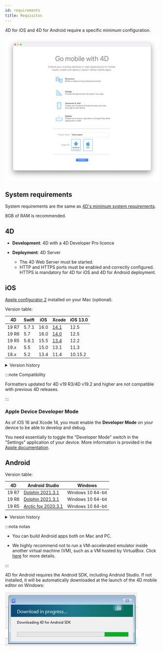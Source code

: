 ```yaml
---
id: requirements
title: Requisitos
---
```


4D for iOS and 4D for Android require a specific minimum configuration.

![Welcome page](img/welcome-page.png)


## System requirements

System requirements are the same as [4D's minimum system requirements](https://us.4d.com/product-download/Feature-Release).

8GB of RAM is recommended.



## 4D

- **Development**: 4D with a 4D Developer Pro licence

- **Deployment**: 4D Server
    - The 4D Web Server must be started.
    - HTTP and HTTPS ports must be enabled and correctly configured. HTTPS is mandatory for 4D for iOS and 4D for Android deployment.


## iOS

[Apple configurator 2](https://itunes.apple.com/us/app/apple-configurator-2/id1037126344) installed on your Mac (optional).

Version table:

| 4D    | Swift | iOS  | Xcode                                                                                                         | iOS 13.0 |
| ----- | ----- | ---- | ------------------------------------------------------------------------------------------------------------- | -------- |
| 19 R7 | 5.7.1 | 16.0 | [14.1](https://developer.apple.com/services-account/download?path=/Developer_Tools/Xcode_14.1/Xcode_14.1.xip) | 12.5     |
| 19 R6 | 5.7   | 16.0 | [14.0](https://developer.apple.com/services-account/download?path=/Developer_Tools/Xcode_14/Xcode_14.xip)     | 12.5     |
| 19 R5 | 5.6.1 | 15.5 | [13.4](https://developer.apple.com/services-account/download?path=/Developer_Tools/Xcode_13.4/Xcode_13.4.xip) | 12.2     |
| 19.x  | 5.5   | 15.0 | 13.1                                                                                                          | 11.3     |
| 18.x  | 5.2   | 13.4 | 11.4                                                                                                          | 10.15.2  |

<details><summary>Version history</summary>

| 4D           | Swift | iOS  | Xcode  | iOS 13.0 |
| ------------ | ----- | ---- | ------ | -------- |
| 19 R4        | 5.6   | 15.4 | 13.3   | 12.2     |
| 19 R3        | 5.5.2 | 15.2 | 13.2.1 | 11.3     |
| 19 R2        | 5.5   | 15.0 | 13.1   | 11.3     |
| 19           | 5.5   | 15.0 | 13.1   | 11.3     |
| 18 R6        | 5.3.2 | 14.4 | 12.4   | 10.15.4  |
| 18 R5 & 18.3 | 5.3   | 14.2 | 12.2   | 10.15.4  |
| 18 R4        | 5.3   | 14.0 | 12.0   | 10.15.4  |
| 18 R3        | 5.2.4 | 13.5 | 11.5   | 10.15.2  |
| 18.2         | 5.2   | 13.4 | 11.4   | 10.15.2  |
| 18.1         | 5.1.3 | 13.3 | 11.3.1 | 10.14.4  |
| 18 R2        | 5.1.3 | 13.3 | 11.3.1 | 10.14.4  |
| 18           | 5.1   | 13.2 | 11.2   | 10.14.4  |
| 17 R6        | 5.0   | 12.2 | 10.2.1 | 10.14.4  |
| 17 R5        | 4.2.1 | 12.2 | 10.2   | 10.14.3  |
| 17 R4        | 4.2.1 | 12   | 10.1   | 10.13.6  |
| 17 R3        | 4.2   | 12   | 10.0   | 10.13.6  |
| 17 R2        | 4.1.2 | 11.4 | 9.4    | 10.13.2  |
| 17 R2        | 4.1   | 11.3 | 9.3.1  | 10.13.2  |
</details>

:::note Compatibility

Formatters updated for 4D v19 R3/4D v19.2 and higher are not compatible with previous 4D releases.

:::

### Apple Device Developer Mode

As of iOS 16 and Xcode 14, you must enable the **Developer Mode** on your device to be able to develop and debug.

You need essentially to toggle the "Developer Mode" switch in the "Settings" application of your device. More information is provided in the [Apple documentation](https://developer.apple.com/documentation/xcode/enabling-developer-mode-on-a-device).


## Android

Version table:

| 4D    | Android Studio                                                      | Windows           |
| ----- | ------------------------------------------------------------------- | ----------------- |
| 19 R7 | [Dolphin 2021.3.1](https://developer.android.com/studio/archive)    | Windows 10 64-bit |
| 19 R6 | [Dolphin 2021.3.1](https://developer.android.com/studio/archive)    | Windows 10 64-bit |
| 19 R5 | [Arctic fox 2020.3.1](https://developer.android.com/studio/archive) | Windows 10 64-bit |


<details><summary>Version history</summary>

| 4D    | Android Studio      | Windows           |
| ----- | ------------------- | ----------------- |
| 19 R4 | Arctic fox 2020.3.1 | Windows 10 64-bit |
| 19 R3 | Arctic fox 2020.3.1 | Windows 10 64-bit |
| 19 R2 | 4.1.2               | Windows 10 64-bit |
</details>


:::nota notas

- You can build Android apps both on Mac and PC.

- We highly recommend not to run a VM-accelerated emulator inside another virtual machine (VM), such as a VM hosted by VirtualBox. Click [here](https://developer.android.com/studio/run/emulator-acceleration) for more details.

:::

4D for Android requires the Android SDK, including Android Studio. If not installed, it will be automatically downloaded at the launch of the 4D mobile editor on Windows:

![sdk](img/install-android.png)








